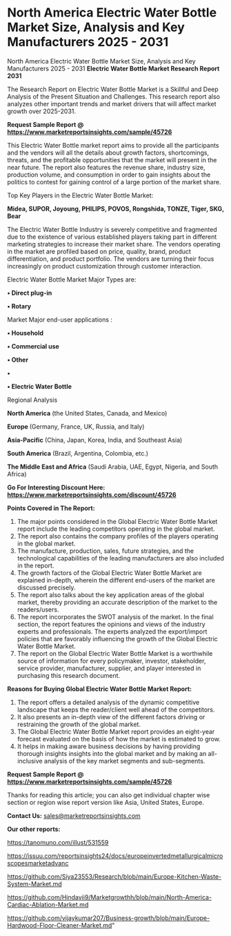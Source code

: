 # North America Electric Water Bottle Market Size, Analysis and Key Manufacturers 2025 - 2031
North America Electric Water Bottle Market Size, Analysis and Key Manufacturers 2025 - 2031
<strong>Electric Water Bottle Market Research Report 2031</strong>

The Research Report on Electric Water Bottle Market is a Skillful and Deep Analysis of the Present Situation and Challenges. This research report also analyzes other important trends and market drivers that will affect market growth over 2025-2031.

<strong>Request Sample Report @ <a href=https://www.marketreportsinsights.com/sample/45726>https://www.marketreportsinsights.com/sample/45726</a></strong>

This Electric Water Bottle market report aims to provide all the participants and the vendors will all the details about growth factors, shortcomings, threats, and the profitable opportunities that the market will present in the near future. The report also features the revenue share, industry size, production volume, and consumption in order to gain insights about the politics to contest for gaining control of a large portion of the market share.

Top Key Players in the Electric Water Bottle Market:

<strong>Midea, SUPOR, Joyoung, PHILIPS, POVOS, Rongshida, TONZE, Tiger, SKG, Bear</strong>

The Electric Water Bottle Industry is severely competitive and fragmented due to the existence of various established players taking part in different marketing strategies to increase their market share. The vendors operating in the market are profiled based on price, quality, brand, product differentiation, and product portfolio. The vendors are turning their focus increasingly on product customization through customer interaction.

Electric Water Bottle Market Major Types are:

<strong>•  Direct plug-in

•  Rotary</strong>

Market Major end-user applications :

<strong>•  Household

•  Commercial use

•  Other

•  

•  Electric Water Bottle</strong>

Regional Analysis

</u><strong><b>North America</b></strong> (the United States, Canada, and Mexico)

<strong><b>Europe </b></strong>(Germany, France, UK, Russia, and Italy)

<strong><b>Asia-Pacific</b></strong> (China, Japan, Korea, India, and Southeast Asia)

<strong><b>South America</b></strong> (Brazil, Argentina, Colombia, etc.)

<strong><b>The Middle East and Africa</b></strong> (Saudi Arabia, UAE, Egypt, Nigeria, and South Africa)

<strong>Go For Interesting Discount Here: <a href=https://www.marketreportsinsights.com/discount/45726>https://www.marketreportsinsights.com/discount/45726</a></strong>

<strong>Points Covered in The Report:</strong>
<ol>
  <li>The major points considered in the Global Electric Water Bottle Market report include the leading competitors operating in the global market.</li>
  <li>The report also contains the company profiles of the players operating in the global market.</li>
  <li>The manufacture, production, sales, future strategies, and the technological capabilities of the leading manufacturers are also included in the report.</li>
  <li>The growth factors of the Global Electric Water Bottle Market are explained in-depth, wherein the different end-users of the market are discussed precisely.</li>
  <li>The report also talks about the key application areas of the global market, thereby providing an accurate description of the market to the readers/users.</li>
  <li>The report incorporates the SWOT analysis of the market. In the final section, the report features the opinions and views of the industry experts and professionals. The experts analyzed the export/import policies that are favorably influencing the growth of the Global Electric Water Bottle Market.</li>
  <li>The report on the Global Electric Water Bottle Market is a worthwhile source of information for every policymaker, investor, stakeholder, service provider, manufacturer, supplier, and player interested in purchasing this research document.</li>
</ol>
<strong>Reasons for Buying Global Electric Water Bottle Market Report:</strong>

<ol>
  <li>The report offers a detailed analysis of the dynamic competitive landscape that keeps the reader/client well ahead of the competitors.</li>
  <li>It also presents an in-depth view of the different factors driving or restraining the growth of the global market.</li>
  <li>The Global Electric Water Bottle Market report provides an eight-year forecast evaluated on the basis of how the market is estimated to grow.</li>
  <li>It helps in making aware business decisions by having providing thorough insights insights into the global market and by making an all-inclusive analysis of the key market segments and sub-segments.</li>
</ol>
<strong>Request Sample Report @ <a href=https://www.marketreportsinsights.com/sample/45726>https://www.marketreportsinsights.com/sample/45726</a></strong>


Thanks for reading this article; you can also get individual chapter wise section or region wise report version like Asia, United States, Europe.

<strong>Contact Us:</strong>
sales@marketreportsinsights.com

<strong>Our other reports:</strong>

<a href=https://tanomuno.com/illust/531559>https://tanomuno.com/illust/531559</a>

<a href=https://issuu.com/reportsinsights24/docs/europeinvertedmetallurgicalmicroscopesmarketadvanc>https://issuu.com/reportsinsights24/docs/europeinvertedmetallurgicalmicroscopesmarketadvanc</a>

<a href=https://github.com/Siya23553/Research/blob/main/Europe-Kitchen-Waste-System-Market.md>https://github.com/Siya23553/Research/blob/main/Europe-Kitchen-Waste-System-Market.md</a>

<a href=https://github.com/Hindavii9/Marketgrowthh/blob/main/North-America-Cardiac-Ablation-Market.md>https://github.com/Hindavii9/Marketgrowthh/blob/main/North-America-Cardiac-Ablation-Market.md</a>

<a href=https://github.com/vijaykumar207/Business-growth/blob/main/Europe-Hardwood-Floor-Cleaner-Market.md>https://github.com/vijaykumar207/Business-growth/blob/main/Europe-Hardwood-Floor-Cleaner-Market.md</a>"
